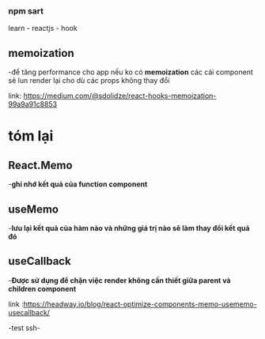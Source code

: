 ### npm sart

learn - reactjs - hook

## memoization

-để tăng performance cho app nếu ko có **memoization** các cái component sẽ lun render lại cho dù các props không thay đổi

link: https://medium.com/@sdolidze/react-hooks-memoization-99a9a91c8853

# tóm lại

## React.Memo

-**ghi nhớ kết quả của function component**

## useMemo

-**lưu lại kết quả của hàm nào và những giá trị nào sẽ làm thay đổi kết quả đó**

## useCallback

-**Được sử dụng để chặn việc render không cần thiết giữa parent và children component**

link :https://headway.io/blog/react-optimize-components-memo-usememo-usecallback/

-test ssh- 